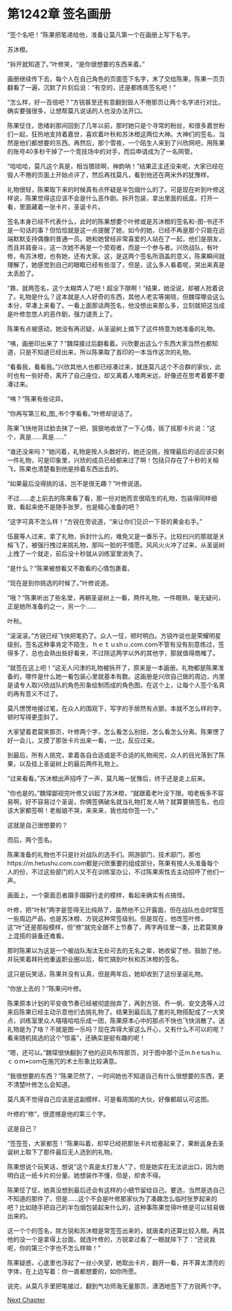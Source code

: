 # 第1242章 签名画册

“签个名吧！”陈果把笔递给他，准备让莫凡第一个在画册上写下名字。

苏沐橙。

“拆开就知道了。”叶修笑，“是你很想要的东西来着。”

画册继续传下去，每个人在自己角色的页面签下名字，末了交给陈果，陈果一页页翻看了一遍，沉默了片刻后说：“有空的，还是都练练签名吧！”

“怎么样，好一百倍吧？”方锐甚至还有意翻到毁人不倦那页让两个名字进行对比，确实要强很多，让想帮莫凡说话的人也没办法开口。

陈果怔住，思绪刹那间回到了几年以前，那时她只是个寻常的粉丝，和很多嘉世粉们一起，狂热地支持着嘉世，喜欢着叶秋和苏沐橙这两位大神。大神们的签名，当然是他们都想要的东西。再然后，那个雪夜，一个陌生人来到了兴欣网吧，用陈果的账号40多秒干掉了一个竞技场中的对手，而后申请成为了一名网管。

“哈哈哈，莫凡这个真是，相当猥琐啊，神韵呐！”结果正主还没来呢，大家已经在毁人不倦的页面上开始点评了，然后再找莫凡，看到他还在两米外的犹豫样。

礼物很轻，陈果取下来的时候真有点怀疑是半包烟什么的了。可是现在听到叶修这样说，陈果觉得这应该不会是什么恶作剧。拆开包装，拿出里面的纸盒，打开一看，里面藏着一张卡片，圣诞卡片。

签名本身已经不代表什么，此时的陈果想要个叶修或是苏沐橙的签名和-图-书还不是一句话的事？但恰恰就是这一点提醒了她，如今的她，已经不再是那个只能在远端默默支持偶像的普通一员。她和她曾经非常喜爱的人站在了一起，他们是朋友，而且并肩奋斗，这一次她不再是一个旁观者，而是一个参与者。兴欣战队，有叶修，有苏沐橙，也有她，还有大家。这，是这两个签名所涵盖的意义，陈果瞬间就理解了，她感觉到自己的眼眶已经有些湿了，但是，这么多人看着呢，哭出来真是太丢脸了。

“靠，就两签名，这个太糊弄人了吧！超没下限啊！”结果，她没说，却被人抢着说了。礼物是什么？这本就是人人好奇的东西，其他人老实等揭晓，但魏琛哪会这么本分，早凑上来看了。一看上面那话两签名，他没想出来那么多，立刻就把这当成是叶修忽悠人的恶作剧，强力谴责上了。

陈果有点被感动，她没有再迟疑，从圣诞树上摘下了这件特意为她准备的礼物。

“咦，画册印出来了？”魏琛接过后翻看着。兴欣要出这么个东西大家当然也都知道，只是不知道已经出来，所以陈果取了首印的一本当作这次的礼物。

“看看我，看看我。”兴欣其他人也都已经凑过来，就连莫凡这个不合群的家伙，此时也有一些好奇，离开了自己座位，却又离着人堆两米远，好像还在思考着要不要凑过来。

“咦？”陈果有些诧异。

“你再写第三和_图_书个字看看。”叶修却说话了。

陈果飞快地背过脸去抹了一把，狠狠地收敛了一下心情，摇了摇那卡片说：“这个，真是……真是……”

“谁还没来吗？”她问着，礼物是按人头数好的，她还没挑，按理最后的话应该只剩一件礼物，可是印象里，兴欣的成员已经都来过了啊！包括只存在了十秒的关榕飞，陈果也清楚看到他是拎着东西出去的。

“如果最后没得挑的话，岂不是很无趣？”叶修说道。

不过……走上前去的陈果看了看，那一份对她而言很陌生的礼物，包装得同样细致，看起来绝不是随手张罗，也是精心准备的吧？

“这字可真不怎么样！”方锐在旁说道，“来让你们见识一下哥的黄金右手。”

伍晨等人过来，拿了礼物，拆封什么的，难免又是一番乐子。比较扫兴的那就是关榕飞了，被强行拽过来挑礼物，那叫一脸的不情愿。风风火火冲了过来，从圣诞树上拽了一个就走，前后没十秒就从训练室里消失了。

“是什么？”陈果被想看又不敢看的心情包裹着。

“现在是到你挑选的时候了。”叶修说道。

“哦？”陈果听出了些名堂，再朝圣诞树上一看，两件礼物，一件眼熟，毫无疑问，正是她所准备的之一，另一个……

叶秋。

“滚滚滚。”方锐已经飞快把笔扔了。众人一怔，顿时明白。方锐咋说也是荣耀明星级别，签名这种事肯定不陌生，ｈｅｔｕshｕ.com.coｍ不管有没有刻意练过，签得多了，总也会熟出些好看来，不过除这两字以外的其他字，那就值得商榷了。

“就签在这上吧！”这无人问津的礼物被拆开了，原来是一本画册。礼物都是陈果准备的，哪件是什么她一看包装心里就基本有数。这画册是兴欣自己做的周边，内里是请专人取兴欣战队的角色形象绘制而成的角色图。在这个上，让每个人签个名真的再有意义不过了。

莫凡愣愣地接过笔，在众人的围观下，写字的手居然有点颤，本就不怎么样的字，顿时写得更歪斜了。

大家望着君莫笑那页，叶修两个字，怎么看怎么别扭，怎么看怎么分离。陈果愣了好一会儿，又摸了那张卡片出来一看，一比，反应过来。

到最后，所有人挑完，拿着各自合适或是不合适的礼物闹完，众人的目光落到了陈果，以及挂上圣诞树上的最后两件礼物上。

“过来看看。”苏沐橙出声招呼了一声，莫凡略一犹豫后，终于还是走上前来。

“你也是的。”魏琛鄙视完叶修又训起了苏沐橙，“就跟着老叶没下限。咱老板多不容易啊，好不容易过个圣诞，你俩签俩破名就当礼物打发人呐？就算要搞签名，也应该大家都签啊！老板娘不哭，来来来，我也给你签一个。”

这就是自己很想要的？

而后，两个签名。

陈果准备的礼物也不只是针对战队的选手们。网游部门，技术部门，那也https://m.hetushu.com.com都是兴欣重要的组成部分，陈果有按人头准备每个人的份，不过这些部门的人又不在训练室办公，不过陈果索性去主动招呼了他们一声。

画面上，一个蒙面忍者蹑手蹑脚行走的模样，看起来确实有点搞怪。

叶修，把“叶秋”两字是签得无比纯熟了，虽然他不公开露面，但在战队也会时常签一些周边产品，也是苏沐橙、方锐这种常签级别。但是现在，他改签叶修，这“叶”还是那般模样，但“修”就完全跟不上节奏了，两字再往里一凑，比君莫笑身上混搭的装备还难看。

那时陈果以为这是一个被战队淘汰无处可去的无名之辈，她收留了他，鼓励了他，并玩笑着拜托他重返职业圈以后，帮忙搞到叶秋和苏沐橙的签名。

这只是玩笑话，陈果并没有认真，但是两年后，她却收到了这份圣诞礼物。

“你放上去的？”陈果问叶修。

陈果原本计划的平安夜节奏已经被彻底抛弃了，再到方锐、乔一帆、安文逸等人过来后陈果已经主动示意他们去挑礼物了。结果到最后乱了套的礼物搭配成了一大笑点，训练室里众人嘻嘻哈哈乐成一团，陈果原本心中的那点不快也飞快消散了。送礼物是为了啥？不就是图一乐吗？现在弄得大家这么开心，又有什么不可以的呢？看来随机挑选的这个“惊喜”，还确实是挺有趣的呢！

“嗯，还可以。”魏琛很快翻到了他的迎风布阵那页，对于图中那个正m.hｅtusｈu.ｃｏｍ•coｍ在施咒的术士形象比较满意。

“我很想要的东西？”陈果茫然了，一时间她也不知道自己有什么很想要的东西，更不清楚叶修怎么会知道。

莫凡真不觉得自己应该是这副模样，可是看周围的大伙，好像都超认可这图。

叶修的“修”，很遗憾是他的第三个字。

这是自己？

“签签签，大家都签！”陈果叫着，却早已经把那张卡片给塞起来了，果断返身去圣诞树上取下了那件最后无人选到的礼物。

陈果想说个玩笑话，想说“这个真是太打发人”了，但是她实在无法说出口，因为她明白这一纸卡片的分量。她想装作不懂，但是，却舍不得。

陈果怔了怔，她真没想到最后还会有这样的小细节留给自己。要选，当然是选自己不知道的那件了，但是……这个不会是叶修那家伙为了凑趣怎么临时张罗起来的吧？比如随手把自己的半包烟包装起来什么的，这种事陈果觉得叶修是可以轻易做出来的。

这一个个的签名，除方锐和苏沐橙是常签签出来的，就唐柔的还算比较入眼。再其他的没一个是拿得上台面。就连叶修的，方锐拿过看了一眼就摔下了：“还说我呢，你的第三个字也不怎么样嘛！”

陈果疑惑，心底里也浮起了一丝小失望，她取出卡片，翻开一看，并不算太漂亮的字体，在上边写着：你一直都想要的，如你所愿。

说完，从莫凡手里把笔接过，翻到气功师海无量那页，潇洒地签下了方锐两个字。



[Next Chapter](%E7%AC%AC1243%E7%AB%A0%20%E5%85%A8%E6%98%8E%E6%98%9F.md)